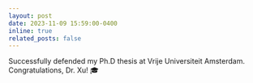 ```yaml
---
layout: post
date: 2023-11-09 15:59:00-0400
inline: true
related_posts: false
---
```


Successfully defended my Ph.D thesis at Vrije Universiteit Amsterdam. Congratulations, Dr. Xu! :mortar_board:

